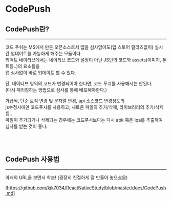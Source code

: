 # CodePush

## CodePush란?

---

코드 푸쉬는 MS에서 만든 오픈소스로서 앱을 심사없이도(앱 스토어 릴리즈없이) 실시간 업데이트를 가능하게 해주는 모듈이다.<br>
리액트 네이티브에서는 네이티브 코드와 설정이 아닌 JS단의 코드와 assets(이미지, 폰트등..)의 요소들을<br>
앱 심사없이 바로 업데이트 할 수 있다.<br>

단, 네이티브 영역의 코드가 변경되어야 한다면, 코드 푸쉬를 사용해서는 안된다.<br>
(다시 패키징하는 방법으로 심사를 통해 배포해야한다.)<br>

가급적, 단순 로직 변경 및 문자열 변경, api 소스코드 변경정도의<br>
js수정시에만 코드푸시를 사용하고, 새로운 파일의 추가/삭제, 라이브러리의 추가/삭제등..<br>
파일이 추가되거나 삭제되는 경우에는 코드푸시보다는 다시 apk 혹은 ipa를 추출하여<br>
심사를 받는 것이 좋다.<br>

<br>
<br>

## CodePush 사용법

---

아래의 URL을 보면서 학습! (굉장히 친절하게 잘 만들어 놓으셨음)<br>

[https://github.com/kjk7034/ReactNativeStudy/blob/master/docs/CodePush.md]
